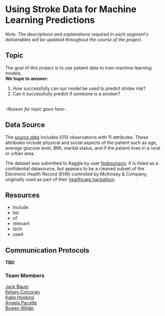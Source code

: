 # Using Stroke Data for Machine Learning Predictions

*Note: The descriptions and explanations required in each segment's deliverables will be updated throughout the course of the project.*

## Topic

The goal of this project is to use patient data to train machine learning models.  
**We hope to answer:**
1. How successfully can our model be used to predict stroke risk? 
2. Can it successfully predict if someone is a smoker?
<br></br>

*-Reason for topic goes here-*


## Data Source
The [source data](https://www.kaggle.com/fedesoriano/stroke-prediction-dataset) includes 5110 observations with 11 attributes. These attributes include physical and social aspects of the patient such as age, average glucose level, BMI, marital status, and if the patient lives in a rural or urban area.


The dataset was submitted to Kaggle by user [fedesoriano](https://www.kaggle.com/fedesoriano). It is listed as a confidential datasource, but appears to be a cleaned subset of the Electronic Health Record (EHR) controlled by McKinsey & Company; originally used as part of their [healthcare hackathon](https://datahack.analyticsvidhya.com/contest/mckinsey-analytics-online-hackathon).

## Resources

- Include
- list
- of
- relevant
- tech
- used

## Communication Protocols

**TBD**


### Team Members
[Jack Bauer](https://github.com/jackary24)  
[Kelsey Corcoran](https://github.com/stereo-chemistry)  
[Katie Hopkins](https://github.com/HopkinsKV)  
[Angela Pacatte](https://github.com/angepacatte)  
[Bowen Wilder](https://github.com/boborodono)  


